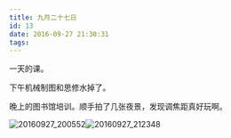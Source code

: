 ```yaml
---
title: 九月二十七日
id: 13
date: 2016-09-27 21:30:31
tags:
---
```


一天的课。

下午机械制图和思修水掉了。

晚上的图书馆培训。顺手拍了几张夜景，发现调焦距真好玩啊。

![20160927_200552](http://img.cyrise.cn/wp-content/uploads/2016/09/20160927_200552.jpg)![20160927_212348](http://img.cyrise.cn/wp-content/uploads/2016/09/20160927_212348.jpg)